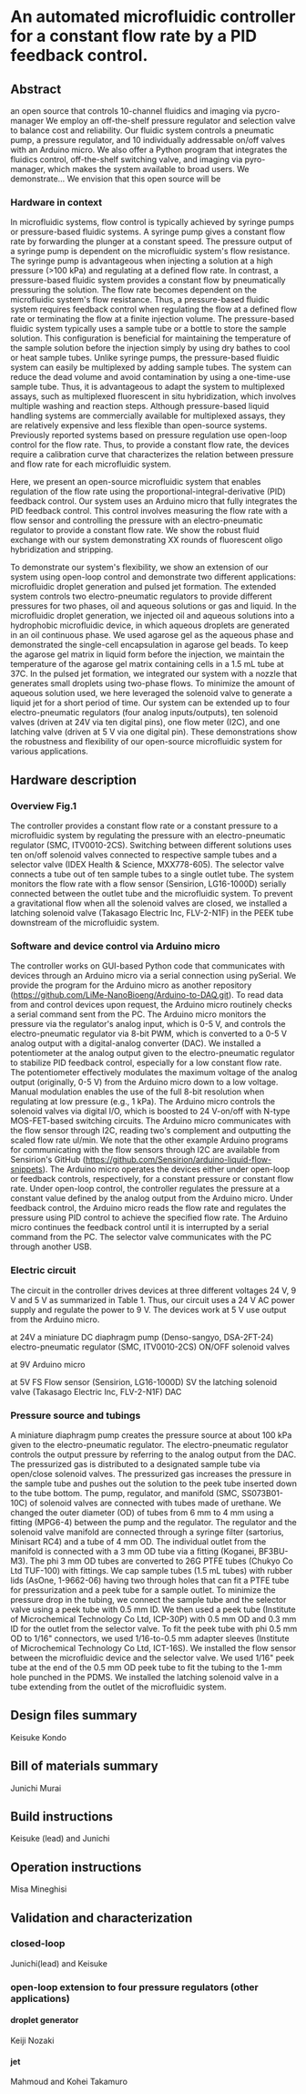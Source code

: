 # An automated microfluidic controller for a constant flow rate by a PID feedback control.
## Abstract
an open source that controls 10-channel fluidics and imaging via pycro-manager
We employ an off-the-shelf pressure regulator and selection valve to balance cost and reliability.
Our fluidic system controls a pneumatic pump, a pressure regulator, and 10 individually addressable on/off valves with an Arduino micro.
We also offer a Python program that integrates the fluidics control, off-the-shelf switching valve, and imaging via pyro-manager, which makes the system available to broad users.
We demonstrate…
We envision that this open source will be

### Hardware in context
In microfluidic systems, flow control is typically achieved by syringe pumps or pressure-based fluidic systems.
A syringe pump gives a constant flow rate by forwarding the plunger at a constant speed.
The pressure output of a syringe pump is dependent on the microfluidic system's flow resistance.
The syringe pump is advantageous when injecting a solution at a high pressure (>100 kPa) and regulating at a defined flow rate.
In contrast, a pressure-based fluidic system provides a constant flow by pneumatically pressuring the solution.
The flow rate becomes dependent on the microfluidic system's flow resistance.
Thus, a pressure-based fluidic system requires feedback control when regulating the flow at a defined flow rate or terminating the flow at a finite injection volume.
The pressure-based fluidic system typically uses a sample tube or a bottle to store the sample solution.
This configuration is beneficial for maintaining the temperature of the sample solution before the injection simply by using dry bathes to cool or heat sample tubes.
Unlike syringe pumps, the pressure-based fluidic system can easily be multiplexed by adding sample tubes.
The system can reduce the dead volume and avoid contamination by using a one-time-use sample tube.
Thus, it is advantageous to adapt the system to multiplexed assays, such as multiplexed fluorescent in situ hybridization, which involves multiple washing and reaction steps.
Although pressure-based liquid handling systems are commercially available for multiplexed assays, they are relatively expensive and less flexible than open-source systems.
Previously reported systems based on pressure regulation use open-loop control for the flow rate. 
Thus, to provide a constant flow rate, the devices require a calibration curve that characterizes the relation between pressure and flow rate for each microfluidic system.


Here, we present an open-source microfluidic system that enables regulation of the flow rate using the proportional-integral-derivative (PID) feedback control.
Our system uses an Arduino micro that fully integrates the PID feedback control. This control involves measuring the flow rate with a flow sensor and controlling the pressure with an electro-pneumatic regulator to provide a constant flow rate.
We show the robust fluid exchange with our system demonstrating XX rounds of fluorescent oligo hybridization and stripping.

To demonstrate our system's flexibility, we show an extension of our system using open-loop control and demonstrate two different applications: microfluidic droplet generation and pulsed jet formation.
The extended system controls two electro-pneumatic regulators to provide different pressures for two phases, oil and aqueous solutions or gas and liquid.
In the microfluidic droplet generation, we injected oil and aqueous solutions into a hydrophobic microfluidic device, in which aqueous droplets are generated in an oil continuous phase.
We used agarose gel as the aqueous phase and demonstrated the single-cell encapsulation in agarose gel beads.
To keep the agarose gel matrix in liquid form before the injection, we maintain the temperature of the agarose gel matrix containing cells in a 1.5 mL tube at 37C.
In the pulsed jet formation, we integrated our system with a nozzle that generates small droplets using two-phase flows.
To minimize the amount of aqueous solution used, we here leveraged the solenoid valve to generate a liquid jet for a short period of time.
Our system can be extended up to four electro-pneumatic regulators (four analog inputs/outputs), ten solenoid valves (driven at 24V via ten digital pins), one flow meter (I2C), and one latching valve  (driven at 5 V via one digital pin).
These demonstrations show the robustness and flexibility of our open-source microfluidic system for various applications.

## Hardware description
### Overview Fig.1
The controller provides a constant flow rate or a constant pressure to a microfluidic system by regulating the pressure with an electro-pneumatic regulator (SMC, ITV0010-2CS).
Switching between different solutions uses ten on/off solenoid valves connected to respective sample tubes and a selector valve (IDEX Health & Science, MXX778-605).
The selector valve connects a tube out of ten sample tubes to a single outlet tube.
The system monitors the flow rate with a flow sensor (Sensirion, LG16-1000D) serially connected between the outlet tube and the microfluidic system.
To prevent a gravitational flow when all the solenoid valves are closed, we installed a latching solenoid valve (Takasago Electric Inc, FLV-2-N1F) in the PEEK tube downstream of the microfluidic system.

### Software and device control via Arduino micro
The controller works on GUI-based Python code that communicates with devices through an Arduino micro via a serial connection using pySerial.
We provide the program for the Arduino micro as another repository (https://github.com/LiMe-NanoBioeng/Arduino-to-DAQ.git).
To read data from and control devices upon request, the Arduino micro routinely checks a serial command sent from the PC.
The Arduino micro monitors the pressure via the regulator's analog input, which is 0-5 V, and controls the electro-pneumatic regulator via 8-bit PWM, which is converted to a 0-5 V analog output with a digital-analog converter (DAC).
We installed a potentiometer at the analog output given to the electro-pneumatic regulator to stabilize PID feedback control, especially for a low constant flow rate. 
The potentiometer effectively modulates the maximum voltage of the analog output (originally, 0-5 V) from the Arduino micro down to a low voltage. Manual modulation enables the use of the full 8-bit resolution when regulating at low pressure (e.g., 1 kPa).
The Arduino micro controls the solenoid valves via digital I/O, which is boosted to 24 V-on/off with N-type MOS-FET-based switching circuits.
The Arduino micro communicates with the flow sensor through I2C, reading two's complement and outputting the scaled flow rate ul/min.
We note that the other example Arduino programs for communicating with the flow sensors through I2C are available from Sensirion's GitHub (https://github.com/Sensirion/arduino-liquid-flow-snippets).
The Arduino micro operates the devices either under open-loop or feedback controls, respectively, for a constant pressure or constant flow rate.
Under open-loop control, the controller regulates the pressure at a constant value defined by the analog output from the Arduino micro.
Under feedback control, the Arduino micro reads the flow rate and regulates the pressure using PID control to achieve the specified flow rate.
The Arduino micro continues the feedback control until it is interrupted by a serial command from the PC.
The selector valve communicates with the PC through another USB.

### Electric circuit
The circuit in the controller drives devices at three different voltages 24 V, 9 V and 5 V as summarized in Table 1.
Thus, our circuit uses a 24 V AC power supply and regulate the power to 9 V. 
The devices work at 5 V use output from the Arduino micro.

at 24V
a miniature DC diaphragm pump (Denso-sangyo, DSA-2FT-24)
electro-pneumatic regulator (SMC, ITV0010-2CS)
ON/OFF solenoid valves 

at 9V
Arduino micro

at 5V
FS Flow sensor (Sensirion, LG16-1000D)
SV the latching solenoid valve (Takasago Electric Inc, FLV-2-N1F)
DAC

### Pressure source and tubings
A miniature diaphragm pump creates the pressure source at about 100 kPa given to the electro-pneumatic regulator.
The electro-pneumatic regulator controls the output pressure by referring to the analog output from the DAC.
The pressurized gas is distributed to a designated sample tube via open/close solenoid valves.
The pressurized gas increases the pressure in the sample tube and pushes out the solution to the peek tube inserted down to the tube bottom.
The pump, regulator, and manifold (SMC, SS073B01-10C) of solenoid valves are connected with tubes made of urethane.
We changed the outer diameter (OD) of tubes from 6 mm to 4 mm using a fitting (MPG6-4) between the pump and the regulator.
The regulator and the solenoid valve manifold are connected through a syringe filter (sartorius, Minisart RC4) and a tube of 4 mm OD.
The individual outlet from the manifold is connected with a 3 mm OD tube via a fitting (Koganei, BF3BU-M3).
The phi 3 mm OD tubes are converted to 26G PTFE tubes (Chukyo Co Ltd	TUF-100) with fittings.
We cap sample tubes (1.5 mL tubes) with rubber lids (AsOne, 1-9662-06) having two through holes that can fit a PTFE tube for pressurization and a peek tube for a sample outlet.
To minimize the pressure drop in the tubing, we connect the sample tube and the selector valve using a peek tube with 0.5 mm ID.
We then used a peek tube (Institute of Microchemical Technology Co Ltd, ICP-30P) with 0.5 mm OD and 0.3 mm ID for the outlet from the selector valve.
To fit the peek tube with phi 0.5 mm OD to 1/16" connectors, we used 1/16-to-0.5 mm adapter sleeves (Institute of Microchemical Technology Co Ltd, ICT-16S).
We installed the flow sensor between the microfluidic device and the selector valve.
We used 1/16" peek tube at the end of the 0.5 mm OD peek tube to fit the tubing to the 1-mm hole punched in the PDMS.
We installed the latching solenoid valve in a tube extending from the outlet of the microfluidic system.

## Design files summary
Keisuke Kondo

## Bill of materials summary
Junichi Murai

## Build instructions
Keisuke (lead) and Junichi

## Operation instructions
Misa Mineghisi

## Validation and characterization
### closed-loop
Junichi(lead) and Keisuke

### open-loop extension to four pressure regulators (other applications)
#### droplet generator
Keiji Nozaki
#### jet
Mahmoud and Kohei Takamuro





